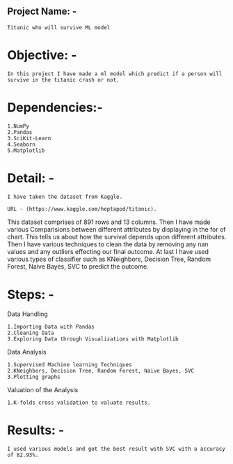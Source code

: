 ## Project Name: - 

    Titanic who will survive ML model 

 

# Objective: - 

    In this project I have made a ml model which predict if a person will survive in the titanic crash or not.  

# Dependencies:-

    1.NumPy
    2.Pandas
    3.SciKit-Learn
    4.Seaborn
    5.Matplotlib
 

# Detail: -

    I have taken the dataset from Kaggle. 

    URL - (https://www.kaggle.com/heptapod/titanic). 

   This dataset comprises of 891 rows and 13 columns. Then I have made various Comparisions between different attributes by displaying in the for of chart. This tells us about how the survival depends upon different attributes. Then I have various techniques to clean the data by removing any nan values and any outliers effecting our final outcome. At last I have used various types of classifier such as KNeighbors, Decision Tree, Random Forest, Naive Bayes, SVC to predict the outcome. 

# Steps: -

  Data Handling
  
    1.Importing Data with Pandas
    2.Cleaning Data
    3.Exploring Data through Visualizations with Matplotlib
    
  Data Analysis
  
    1.Supervised Machine learning Techniques
    2.KNeighbors, Decision Tree, Random Forest, Naive Bayes, SVC
    3.Plotting graphs

  Valuation of the Analysis
  
    1.K-folds cross validation to valuate results.
    
    
# Results: -  

    I used various models and got the best result with SVC with a accuracy of 82.93%. 
